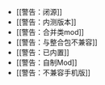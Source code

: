 - [[警告：闭源]]
- [[警告：内测版本]]
- [[警告：合并类mod]]
- [[警告：与整合包不兼容]]
- [[警告：已内置]]
- [[警告：自制Mod]]
- [[警告：不兼容手机版]]